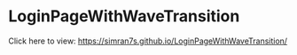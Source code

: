 # LoginPageWithWaveTransition

Click here to view:
https://simran7s.github.io/LoginPageWithWaveTransition/
